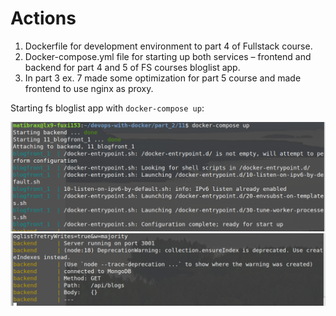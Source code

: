 # Actions

1.  Dockerfile for development environment to part 4 of Fullstack course. 
2.  Docker-compose.yml file for starting up both services – frontend and backend for part 4 and 5 of FS courses bloglist app.
3.  In part 3 ex. 7 made some optimization for part 5 course and made frontend to use nginx as proxy. 

Starting fs bloglist app with `docker-compose up`:

<img src=https://github.com/StrappedGlint13/devops-with-docker/blob/main/images/2.11_front.png width=600>
<img src=https://github.com/StrappedGlint13/devops-with-docker/blob/main/images/2.11_back.png width=600>